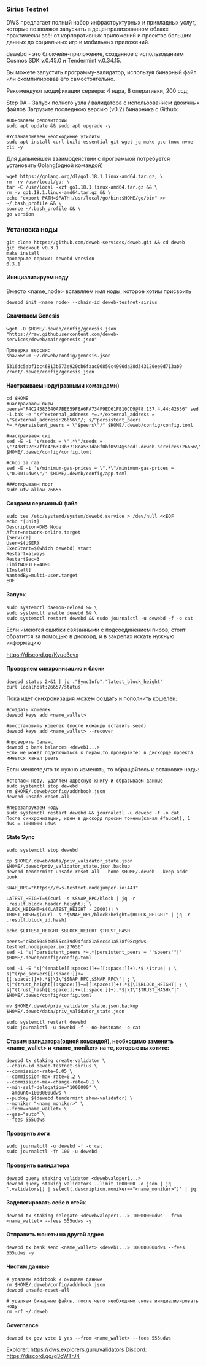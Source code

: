 ### Sirius Testnet

DWS предлагает полный набор инфраструктурных и прикладных услуг, которые позволяют запускать в децентрализованном облаке практически всё: от корпоративных приложений и проектов больших данных до социальных игр и мобильных приложений.

dewebd - это блокчейн-приложение, созданное с использованием Cosmos SDK v.0.45.0 и Tendermint v.0.34.15.

Вы можете запустить программу-валидатор, используя бинарный файл или скомпилировав его самостоятельно.

Рекомендуют модификации сервера: 4 ядра, 8 оперативки, 200 ссд;

Step 0A - Запуск полного узла / валидатора с использованием двоичных файлов
Загрузите последнюю версию (v0.2) бинарника с Github:

```
#Обновляем репозитории
sudo apt update && sudo apt upgrade -y

#Устанавливаем необходимые утилиты
sudo apt install curl build-essential git wget jq make gcc tmux nvme-cli -y
```

Для дальнейшей взаимодействии с программой потребуется установить Golang(одной командой)

```
wget https://golang.org/dl/go1.18.1.linux-amd64.tar.gz; \
rm -rv /usr/local/go; \
tar -C /usr/local -xzf go1.18.1.linux-amd64.tar.gz && \
rm -v go1.18.1.linux-amd64.tar.gz && \
echo "export PATH=$PATH:/usr/local/go/bin:$HOME/go/bin" >> ~/.bash_profile && \
source ~/.bash_profile && \
go version
```

### Установка ноды
```
git clone https://github.com/deweb-services/deweb.git && cd deweb
git checkout v0.3.1
make install
проверьте версию: dewebd version 
0.3.1
```

#### Инициализируем ноду
Вместо <name_node> вставляем имя ноды, которое хотим присвоить
```
dewebd init <name_node> --chain-id deweb-testnet-sirius
```
#### Скачиваем Genesis
```
wget -O $HOME/.deweb/config/genesis.json "https://raw.githubusercontent.com/deweb-services/deweb/main/genesis.json"
```

```
Проверка версии:
sha256sum ~/.deweb/config/genesis.json 

5316dc5abf1bc46813b673e920cb6faac06850c4996da28d343120ee0d713ab9  /root/.deweb/config/genesis.json
```

#### Настраиваем ноду(разными командами)
```
cd $HOME
#настраиваем пиры
peers="F4C24583640A7BE659F8A6FA734F9ED61FB10CD9@78.137.4.44:42656" sed -i.bak -e "s/^external_address *=.*/external_address = \"$external_address:26656\"/; s/^persistent_peers *=.*/persistent_peers = \"$peers\"/" $HOME/.deweb/config/config.toml

#настраиваем сид
sed -E -i 's/seeds = \".*\"/seeds = \"74d8f92c37ffe4c6393b3718ca531da8f0bf0594@seed1.deweb.services:26656\"/' $HOME/.deweb/config/config.toml

#сбор за газ
sed -E -i 's/minimum-gas-prices = \".*\"/minimum-gas-prices = \"0.001udws\"/' $HOME/.deweb/config/app.toml

###открываем порт
sudo ufw allow 26656
```

#### Создаем сервисный файл
```
sudo tee /etc/systemd/system/dewebd.service > /dev/null <<EOF
echo "[Unit]
Description=DWS Node
After=network-online.target
[Service]
User=${USER}
ExecStart=$(which dewebd) start
Restart=always
RestartSec=3
LimitNOFILE=4096
[Install] 
WantedBy=multi-user.target 
EOF
```
#### Запуск
```
sudo systemctl daemon-reload && \
sudo systemctl enable dewebd && \
sudo systemctl restart dewebd && sudo journalctl -u dewebd -f -o cat
```
Если имеются ошибки связанными с подсоединением пиров, стоит обратится за помощью в дискорд, и в закрепах искать нужную информацию

https://discord.gg/Kyuc3cvx

#### Проверяем синхронизацию и блоки
```
dewebd status 2>&1 | jq ."SyncInfo"."latest_block_height"
curl localhost:26657/status
```
Пока идет синхронизация можем создать и пополнить кошелек:
```
#создать кошелек
dewebd keys add <name_wallet>

#восстановить кошелек (после команды вставить seed)
dewebd keys add <name_wallet> --recover

#проверить баланс
dewebd q bank balances <deweb1...>
Если не может подключиться к пирам,то проверяйте: в дискорде проекта имеется канал peers
```
Если меняете,что то нужно изменять, то обращайтесь к остановке ноды:
```
#стопаем ноду, удаляем адресную книгу и сбрасываем данные
sudo systemctl stop dewebd
rm $HOME/.deweb/config/addrbook.json
dewebd unsafe-reset-all

#перезагружаем ноду
sudo systemctl restart dewebd && journalctl -u dewebd -f -o cat
После синхронизации, идем в дискорд просим токены(канал #faucet), 1 dws = 1000000 udws
```
#### State Sync 
```
sudo systemctl stop dewebd

cp $HOME/.deweb/data/priv_validator_state.json $HOME/.deweb/priv_validator_state.json.backup
dewebd tendermint unsafe-reset-all --home $HOME/.deweb --keep-addr-book

SNAP_RPC="https://dws-testnet.nodejumper.io:443"

LATEST_HEIGHT=$(curl -s $SNAP_RPC/block | jq -r .result.block.header.height); \
BLOCK_HEIGHT=$((LATEST_HEIGHT - 2000)); \
TRUST_HASH=$(curl -s "$SNAP_RPC/block?height=$BLOCK_HEIGHT" | jq -r .result.block_id.hash)

echo $LATEST_HEIGHT $BLOCK_HEIGHT $TRUST_HASH

peers="c5b45045b0555c439d94f4d81a5ec4d1a578f98c@dws-testnet.nodejumper.io:27656"
sed -i 's|^persistent_peers *=.*|persistent_peers = "'$peers'"|' $HOME/.deweb/config/config.toml

sed -i -E "s|^(enable[[:space:]]+=[[:space:]]+).*$|\1true| ; \
s|^(rpc_servers[[:space:]]+=[[:space:]]+).*$|\1\"$SNAP_RPC,$SNAP_RPC\"| ; \
s|^(trust_height[[:space:]]+=[[:space:]]+).*$|\1$BLOCK_HEIGHT| ; \
s|^(trust_hash[[:space:]]+=[[:space:]]+).*$|\1\"$TRUST_HASH\"|" $HOME/.deweb/config/config.toml

mv $HOME/.deweb/priv_validator_state.json.backup $HOME/.deweb/data/priv_validator_state.json

sudo systemctl restart dewebd
sudo journalctl -u dewebd -f --no-hostname -o cat
```
#### Ставим валидатора(одной командой), необходимо заменить <name_wallet> и <name_moniker> на те, которые вы хотите:
```
dewebd tx staking create-validator \
--chain-id deweb-testnet-sirius \
--commission-rate=0.05 \
--commission-max-rate=0.2 \
--commission-max-change-rate=0.1 \
--min-self-delegation="1000000" \
--amount=1000000udws \
--pubkey $(dewebd tendermint show-validator) \
--moniker "<name_moniker>" \
--from=<name_wallet> \
--gas="auto" \
--fees 555udws
```
#### Проверить логи
```
sudo journalctl -u dewebd -f -o cat
sudo journalctl -fn 100 -u dewebd
```
#### Проверить валидатора
```
dewebd query staking validator <dewebvaloper1...>
dewebd query staking validators --limit 1000000 -o json | jq '.validators[] | select(.description.moniker=="<name_moniker>")' | jq
```
#### Заделегировать себе в стейк
```
dewebd tx staking delegate <dewebvaloper1...> 1000000udws --from <name_wallet> --fees 555udws -y
```
#### Отправить монеты на другой адрес
```
dewebd tx bank send <name_wallet> <deweb1...> 10000000udws --fees 555udws -y
```
#### Чистим данные
```
# удаляем addrbook и очищаем данные
rm $HOME/.deweb/config/addrbook.json
dewebd unsafe-reset-all

# удаляем бинарные файлы, после чего необходимо снова инициализировать ноду
rm -rf ~/.deweb
```
#### Governance
```
dewebd tx gov vote 1 yes --from <name_wallet> --fees 555udws
```
Explorer: https://dws.explorers.guru/validators
Discord: https://discord.gg/g3cWTrJ4
